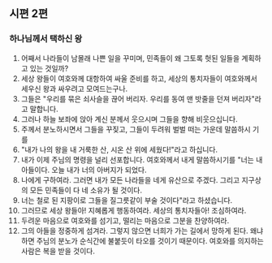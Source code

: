 ## 시편 2편

### 하나님께서 택하신 왕
1. 어째서 나라들이 남몰래 나쁜 일을 꾸미며, 민족들이 왜 그토록 헛된 일들을 계획하고 있는 것일까?
2. 세상 왕들이 여호와께 대항하여 싸울 준비를 하고, 세상의 통치자들이 여호와께서 세우신 왕과 싸우려고 모여드는구나.
3. 그들은 "우리를 묶은 쇠사슬을 끊어 버리자. 우리를 동여 맨 밧줄을 던져 버리자"라고 말합니다.
4. 그러나 하늘 보좌에 앉아 계신 분께서 웃으시며 그들을 향해 비웃으십니다.
5. 주께서 분노하시면서 그들을 꾸짖고, 그들이 두려워 벌벌 떠는 가운데 말씀하시 기를
6. "내가 나의 왕을 내 거룩한 산, 시온 산 위에 세웠다!"라고 하십니다.
7. 내가 이제 주님의 명령을 널리 선포합니다. 여호와께서 내게 말씀하시기를 "너는 내 아들이다. 오늘 내가 너의 아버지가 되었다.
8. 나에게 구하여라. 그러면 내가 모든 나라들을 네게 유산으로 주겠다. 그리고 지구상의 모든 민족들이 다 네 소유가 될 것이다.
9. 너는 철로 된 지팡이로 그들을 질그릇같이 부술 것이다"라고 하셨습니다.
10. 그러므로 세상 왕들아! 지혜롭게 행동하여라. 세상의 통치자들아! 조심하여라.
11. 두려운 마음으로 여호와를 섬기고, 떨리는 마음으로 그분을 찬양하여라.
12. 그의 아들을 정중하게 섬겨라. 그렇지 않으면 너희가 가는 길에서 망하게 된다. 왜냐하면 주님의 분노가 순식간에 불붙듯이 타오를 것이기 때문이다. 여호와를 의지하는 사람은 복을 받을 것이다.
